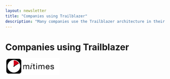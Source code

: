 ```yaml
---
layout: newsletter
title: "Companies using Trailblazer"
description: "Many companies use the Trailblazer architecture in their software. And love it."
---
```


# Companies using Trailblazer

<a href="http://mitimes.com">
  <img src="/images/users/mitimes.png" />
</a>

